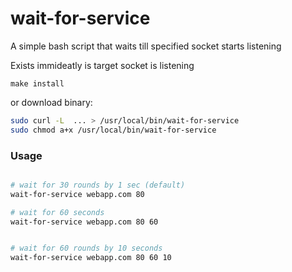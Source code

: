 wait-for-service
================

A simple bash script that waits till specified socket starts listening

Exists immideatly is target socket is listening

`make install`

or download binary:

```bash
sudo curl -L  ... > /usr/local/bin/wait-for-service
sudo chmod a+x /usr/local/bin/wait-for-service
```

### Usage

```bash

# wait for 30 rounds by 1 sec (default)
wait-for-service webapp.com 80

# wait for 60 seconds
wait-for-service webapp.com 80 60


# wait for 60 rounds by 10 seconds
wait-for-service webapp.com 80 60 10

```